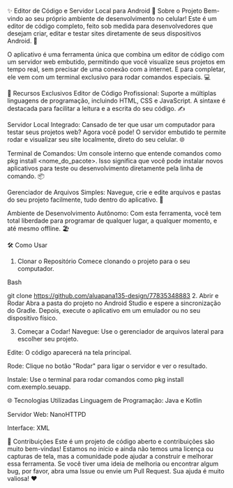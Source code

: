 ✨ Editor de Código e Servidor Local para Android
🚀 Sobre o Projeto
Bem-vindo ao seu próprio ambiente de desenvolvimento no celular! Este é um editor de código completo, feito sob medida para desenvolvedores que desejam criar, editar e testar sites diretamente de seus dispositivos Android. 📱

O aplicativo é uma ferramenta única que combina um editor de código com um servidor web embutido, permitindo que você visualize seus projetos em tempo real, sem precisar de uma conexão com a internet. E para completar, ele vem com um terminal exclusivo para rodar comandos especiais. 💻

🌟 Recursos Exclusivos
Editor de Código Profissional: Suporte a múltiplas linguagens de programação, incluindo HTML, CSS e JavaScript. A sintaxe é destacada para facilitar a leitura e a escrita do seu código. ✍️

Servidor Local Integrado: Cansado de ter que usar um computador para testar seus projetos web? Agora você pode! O servidor embutido te permite rodar e visualizar seu site localmente, direto do seu celular. 🌐

Terminal de Comandos: Um console interno que entende comandos como pkg install <nome_do_pacote>. Isso significa que você pode instalar novos aplicativos para teste ou desenvolvimento diretamente pela linha de comando. 📦

Gerenciador de Arquivos Simples: Navegue, crie e edite arquivos e pastas do seu projeto facilmente, tudo dentro do aplicativo. 📁

Ambiente de Desenvolvimento Autônomo: Com esta ferramenta, você tem total liberdade para programar de qualquer lugar, a qualquer momento, e até mesmo offline. 🏖️

🛠️ Como Usar
1. Clonar o Repositório
Comece clonando o projeto para o seu computador.

Bash

git clone https://github.com/aluapana135-design/77835348883
2. Abrir e Rodar
Abra a pasta do projeto no Android Studio e espere a sincronização do Gradle. Depois, execute o aplicativo em um emulador ou no seu dispositivo físico.

3. Começar a Codar!
Navegue: Use o gerenciador de arquivos lateral para escolher seu projeto.

Edite: O código aparecerá na tela principal.

Rode: Clique no botão "Rodar" para ligar o servidor e ver o resultado.

Instale: Use o terminal para rodar comandos como pkg install com.exemplo.seuapp.

🌐 Tecnologias Utilizadas
Linguagem de Programação: Java e Kotlin

Servidor Web: NanoHTTPD

Interface: XML

🤝 Contribuições
Este é um projeto de código aberto e contribuições são muito bem-vindas! Estamos no início e ainda não temos uma licença ou capturas de tela, mas a comunidade pode ajudar a construir e melhorar essa ferramenta. Se você tiver uma ideia de melhoria ou encontrar algum bug, por favor, abra uma Issue ou envie um Pull Request. Sua ajuda é muito valiosa! ❤️





